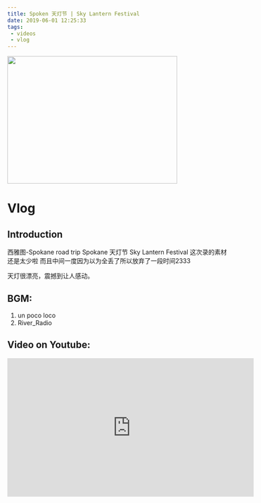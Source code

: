 ```yaml
---
title: Spoken 天灯节 | Sky Lantern Festival 
date: 2019-06-01 12:25:33
tags: 
 - videos
 - vlog
---
```


<img src="https://personal-bucket-prod.s3-us-west-2.amazonaws.com/videos/spoken_cover.jpg" width = "386" height = "290"/>

<!-- more -->

# Vlog
## Introduction
西雅图-Spokane road trip 
Spokane 天灯节 Sky Lantern Festival
这次录的素材还是太少啦
而且中间一度因为以为全丢了所以放弃了一段时间2333

天灯很漂亮，震撼到让人感动。

## BGM: 
1. un poco loco
2. River_Radio

## Video on Youtube:

<iframe width="560" height="315" src="https://www.youtube.com/embed/o8kswNyah2I" frameborder="0" allow="accelerometer; autoplay; encrypted-media; gyroscope; picture-in-picture" allowfullscreen></iframe>
